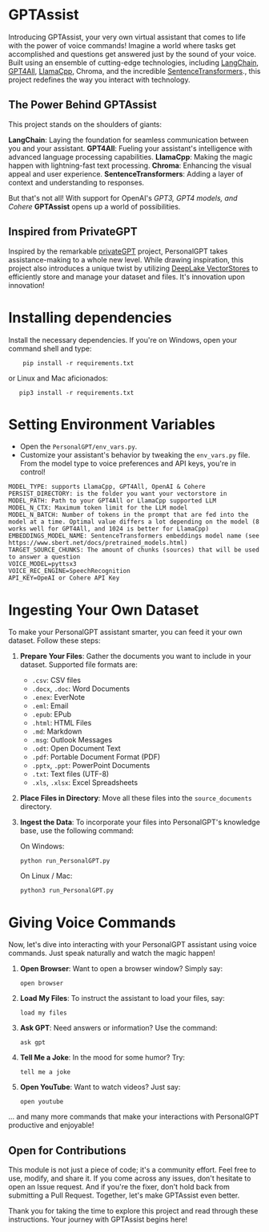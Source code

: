 # GPTAssist


Introducing GPTAssist, your very own virtual assistant that comes to life with the power of voice commands! Imagine a world where tasks get accomplished and questions get answered just by the sound of your voice. Built using an ensemble of cutting-edge technologies, including [LangChain](https://github.com/hwchase17/langchain), [GPT4All](https://github.com/nomic-ai/gpt4all), [LlamaCpp](https://github.com/ggerganov/llama.cpp), Chroma, and the incredible [SentenceTransformers](https://www.sbert.net/)., this project redefines the way you interact with technology.

## The Power Behind GPTAssist

This project stands on the shoulders of giants:

**LangChain**: Laying the foundation for seamless communication between you and your assistant.
**GPT4All**: Fueling your assistant's intelligence with advanced language processing capabilities.
**LlamaCpp**: Making the magic happen with lightning-fast text processing.
**Chroma**: Enhancing the visual appeal and user experience.
**SentenceTransformers**: Adding a layer of context and understanding to responses.

But that's not all! With support for OpenAI's *GPT3, GPT4 models, and Cohere* **GPTAssist** opens up a world of possibilities.

## Inspired from PrivateGPT

Inspired by the remarkable [privateGPT](https://github.com/imartinez/privateGPT) project, PersonalGPT takes assistance-making to a whole new level. While drawing inspiration, this project also introduces a unique twist by utilizing [DeepLake VectorStores](https://github.com/activeloopai/deeplake) to efficiently store and manage your dataset and files. It's innovation upon innovation!

# Installing dependencies

Install the necessary dependencies. If you're on Windows, open your command shell and type:
```shell
    pip install -r requirements.txt
```
or Linux and Mac aficionados:
```
   pip3 install -r requirements.txt
```
# Setting Environment Variables

- Open the `PersonalGPT/env_vars.py`. 
- Customize your assistant's behavior by tweaking the `env_vars.py` file. From the model type to voice preferences and API keys, you're in control!



```
MODEL_TYPE: supports LlamaCpp, GPT4All, OpenAI & Cohere
PERSIST_DIRECTORY: is the folder you want your vectorstore in
MODEL_PATH: Path to your GPT4All or LlamaCpp supported LLM
MODEL_N_CTX: Maximum token limit for the LLM model
MODEL_N_BATCH: Number of tokens in the prompt that are fed into the model at a time. Optimal value differs a lot depending on the model (8 works well for GPT4All, and 1024 is better for LlamaCpp)
EMBEDDINGS_MODEL_NAME: SentenceTransformers embeddings model name (see https://www.sbert.net/docs/pretrained_models.html)
TARGET_SOURCE_CHUNKS: The amount of chunks (sources) that will be used to answer a question
VOICE_MODEL=pyttsx3
VOICE_REC_ENGINE=SpeechRecognition
API_KEY=OpeAI or Cohere API Key
```

# Ingesting Your Own Dataset

To make your PersonalGPT assistant smarter, you can feed it your own dataset. Follow these steps:

1. **Prepare Your Files**: Gather the documents you want to include in your dataset. Supported file formats are:

    - `.csv`: CSV files
    - `.docx`, `.doc`: Word Documents
    - `.enex`: EverNote
    - `.eml`: Email
    - `.epub`: EPub
    - `.html`: HTML Files
    - `.md`: Markdown
    - `.msg`: Outlook Messages
    - `.odt`: Open Document Text
    - `.pdf`: Portable Document Format (PDF)
    - `.pptx`, `.ppt`: PowerPoint Documents
    - `.txt`: Text files (UTF-8)
    - `.xls`, `.xlsx`: Excel Spreadsheets

2. **Place Files in Directory**: Move all these files into the `source_documents` directory.

3. **Ingest the Data**: To incorporate your files into PersonalGPT's knowledge base, use the following command:

    On Windows:
    ```shell
    python run_PersonalGPT.py
    ```

    On Linux / Mac:
    ```shell
    python3 run_PersonalGPT.py
    ```

# Giving Voice Commands

Now, let's dive into interacting with your PersonalGPT assistant using voice commands. Just speak naturally and watch the magic happen!

1. **Open Browser**: Want to open a browser window? Simply say:
    ```
    open browser
    ```

2. **Load My Files**: To instruct the assistant to load your files, say:
    ```
    load my files
    ```

3. **Ask GPT**: Need answers or information? Use the command:
    ```
    ask gpt
    ```

4. **Tell Me a Joke**: In the mood for some humor? Try:
    ```
    tell me a joke
    ```

5. **Open YouTube**: Want to watch videos? Just say:
    ```
    open youtube
    ```

... and many more commands that make your interactions with PersonalGPT productive and enjoyable!

## Open for Contributions

This module is not just a piece of code; it's a community effort. Feel free to use, modify, and share it. If you come across any issues, don't hesitate to open an Issue request. And if you're the fixer, don't hold back from submitting a Pull Request. Together, let's make GPTAssist even better.

Thank you for taking the time to explore this project and read through these instructions. Your journey with GPTAssist begins here!
